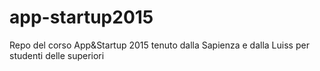 # app-startup2015
Repo del corso App&amp;Startup 2015 tenuto dalla Sapienza e dalla Luiss per studenti delle superiori
